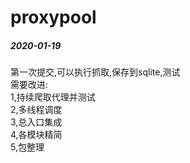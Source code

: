 # proxypool

##### 2020-01-19 
第一次提交,可以执行抓取,保存到sqlite,测试
<br>
需要改进: 
<br>
1,持续爬取代理并测试
<br>
2,多线程调度
<br>
3,总入口集成
<br>
4,各模块精简
<br>
5,包整理


